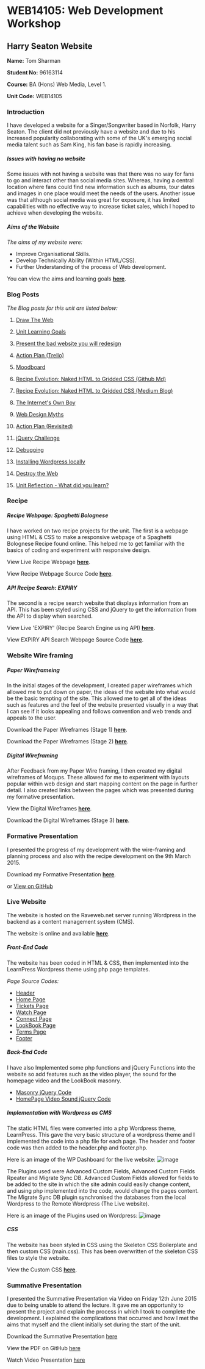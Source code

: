 # WEB14105: Web Development Workshop
## Harry Seaton Website




**Name:** Tom Sharman

**Student No:** 96163114

**Course:** BA (Hons) Web Media, Level 1.

**Unit Code:** WEB14105



### Introduction

I have developed a website for a Singer/Songwriter based in Norfolk, Harry Seaton. The client did not previously have a website and due to his increased popularity collaborating with some of the UK's emerging social media talent such as Sam King, his fan base is rapidly increasing. 

##### Issues with having no website

Some issues with not having a website was that there was no way for fans to go and interact other than social media sites. Whereas, having a central location where fans could find new information such as albums, tour dates and images in one place would meet the needs of the users. Another issue was that although social media was great for exposure, it has limited capabilities with no effective way to increase ticket sales, which I hoped to achieve when developing the website.


##### Aims of the Website

*The aims of my website were:*

- Improve Organisational Skills.
- Develop Technically Ability (Within HTML/CSS).
- Further Understanding of the process of Web development.

You can view the aims and learning goals **[here](https://github.com/TomSharmanWeb/WEB14104/blob/master/students/Tom%20Sharman/WEB14104%20Learning%20Goals.md)**.


### Blog Posts


*The Blog posts for this unit are listed below:*


1. [Draw The Web](http://www.fourthfloor.me/blogs/tsharman/2015/01/10/my-world-wide-web/)


2. [Unit Learning Goals](https://github.com/TomSharmanWeb/WEB14104/blob/master/students/Tom%20Sharman/WEB14104%20Learning%20Goals.md)

3. [Present the bad website you will redesign](https://github.com/TomSharmanWeb/WEB14104/blob/master/students/Tom%20Sharman/3%20Website%20Review/Bad%20Website%20-%20Overview%20of%203.md)

4. [Action Plan (Trello)](https://medium.com/@TOMSHARMAN/organising-web-development-1a7bd7c5822)

5. [Moodboard](https://www.pinterest.com/tomsharman/harry-seaton-website-inspiration/)

6. [Recipe Evolution: Naked HTML to Gridded CSS (Github Md) ](https://github.com/TomSharmanWeb/WEB14104/blob/master/students/Tom%20Sharman/Recipe%20HTML%26CSS%20Development/recipe_html_%26_css_development.md)

7. [Recipe Evolution: Naked HTML to Gridded CSS (Medium Blog) ](https://medium.com/@TOMSHARMAN/from-naked-html-to-gridded-css-cf7df4eb0620)

8. [The Internet's Own Boy](https://medium.com/@TOMSHARMAN/the-ultimate-price-for-internet-freedom-567d5c503756)

9. [Web Design Myths](https://medium.com/@TOMSHARMAN/design-has-to-be-original-3803d773798c)

10. [Action Plan (Revisited)](https://medium.com/@TOMSHARMAN/wireframe-feedback-plan-of-action-4666f2ab21ce)

11. [jQuery Challenge](https://medium.com/@TOMSHARMAN/jquery-fundimentals-1cb04e73c997)

12. [Debugging](https://medium.com/@TOMSHARMAN/jquery-251ee55becca)

13. [Installing Wordpress locally](https://medium.com/@TOMSHARMAN/how-to-install-wordpress-locally-10de0a5a1a4f)

14. [Destroy the Web](https://medium.com/@TOMSHARMAN/exclude-china-and-india-9f30b33f4e33)

15. [Unit Reflection - What did you learn?](https://medium.com/@TOMSHARMAN/web-development-fc60c2009a06)




### Recipe

##### Recipe Webpage: Spaghetti Bolognese


I have worked on two recipe projects for the unit. The first is a webpage using HTML & CSS to make a responsive webpage of a Spaghetti Bolognese Recipe found online. This helped me to get familiar with the basics of coding and experiment with responsive design.

View Live Recipe Webpage **[here](http://recipe.tomsharman.com/)**.

View Recipe Webpage Source Code **[here](https://github.com/TomSharmanWeb/HarrySeatonWebsite/tree/master/Recipe/Recipe)**.


##### API Recipe Search: EXPIRY

The second is a recipe search website that displays information from an API. This has been styled using CSS and jQuery to get the information from the API to display when searched.

View  Live 'EXPIRY' (Recipe Search Engine using API) **[here](http://expiry.tomsharmna.com/)**.

View EXPIRY API Search Webpage Source Code **[here](https://github.com/TomSharmanWeb/HarrySeatonWebsite/tree/master/Recipe/EXPIRY)**.



### Website Wire framing


##### Paper Wireframeing

In the initial stages of the development, I created paper wireframes which allowed me to put down on paper, the ideas of the website into what would be the basic tempting of the site. This allowed me to get all of the ideas such as features and the feel of the website presented visually in a way that I can see if it looks appealing and follows convention and web trends and appeals to the user.

Download the Paper Wireframes (Stage 1) **[here](https://drive.google.com/a/tomsharman.com/file/d/0B-byAkkN9IvyWlhySEVRYmVGcjg/view?usp=sharing)**.

Download the Paper Wireframes (Stage 2) **[here](https://drive.google.com/a/tomsharman.com/file/d/0B-byAkkN9IvydVZ3YmlaclRpbDQ/view?usp=sharing)**.


##### Digital Wireframing


After Feedback from my Paper Wire framing, I then created my digital wireframes of Moqups. These allowed for me to experiment with layouts popular within web design and start mapping content on the page in further detail. I also created links between the pages which was presented during my formative presentation.

View the Digital Wireframes **[here](https://moqups.com/Tomsharmanweb/CoUMNcWV/)**.

Download the Digital Wireframes (Stage 3) **[here](https://drive.google.com/a/tomsharman.com/file/d/0B-byAkkN9IvyXzQ1bGFLblhJZFk/view?usp=sharing)**.



### Formative Presentation

I presented the progress of my development with the wire-framing and planning process and also with the recipe development on the 9th March 2015. 

Download my Formative Presentation **[here](https://drive.google.com/file/d/0B-byAkkN9IvybnFmY1JaRHRDbDg/view?usp=sharing)**.

or [View on GitHub](https://github.com/TomSharmanWeb/HarrySeatonWebsite/blob/master/Formative%20Presentation/Harry%20Seaton%20Website%20Formattive%20Presentation%20-%2009.03.15.pdf)


### Live Website


The website is hosted on the Raveweb.net server running Wordpress in the backend as a content management system (CMS). 

The website is online and available **[here](http://harryseaton.raveweb.net/)**.


##### Front-End Code

The website has been coded in HTML & CSS, then implemented into the LearnPress Wordpress theme using php page templates. 

*Page Source Codes:*


- [Header](https://github.com/TomSharmanWeb/HarrySeatonWebsite/blob/master/Website/header.php)
- [Home Page](https://github.com/TomSharmanWeb/HarrySeatonWebsite/blob/master/Website/page-home.php)
- [Tickets Page](https://github.com/TomSharmanWeb/HarrySeatonWebsite/blob/master/Website/page-tickets.php)
- [Watch Page](https://github.com/TomSharmanWeb/HarrySeatonWebsite/blob/master/Website/page-watch.php)
- [Connect Page](https://github.com/TomSharmanWeb/HarrySeatonWebsite/blob/master/Website/page-connect.php)
- [LookBook Page](https://github.com/TomSharmanWeb/HarrySeatonWebsite/blob/master/Website/page-lookbook.php)
- [Terms Page](https://github.com/TomSharmanWeb/HarrySeatonWebsite/blob/master/Website/page-terms.php)
- [Footer](https://github.com/TomSharmanWeb/HarrySeatonWebsite/blob/master/Website/footer.php)




##### Back-End Code

I have also Implemented some php functions and jQuery Functions into the website so add features such as the video player, the sound for the homepage video and the LookBook masonry.

- [Masonry jQuery Code](https://github.com/TomSharmanWeb/HarrySeatonWebsite/blob/master/Website/js/masonry.js)
- [HomePage Video Sound jQuery Code](https://github.com/TomSharmanWeb/HarrySeatonWebsite/blob/master/Website/js/homevid.js)


##### Implementation with Wordpress as CMS

The static HTML files were converted into a php Wordpress theme, LearnPress. This gave the very basic structure of a wordpress theme and I implemented the code into a php file for each page. The header and footer code was then added to the header.php and footer.php.


Here is an image of the WP Dashboard for the live website:
![image](https://github.com/TomSharmanWeb/HarrySeatonWebsite/blob/master/Miscellaneous/liveWebsiteWPDashboard.png)


The Plugins used were Advanced Custom Fields, Advanced Custom Fields Rpeater and Migrate Sync DB. Advanced Custom Fields allowed for fields to be added to the site in which the site admin could easily change content, and using php implemented into the code, would change the pages content. The Migrate Sync DB plugin synchronised the databases from the local Wordpress to the Remote Wordpress (The Live website).


Here is an image of the Plugins used on Wordpress:
![image](https://github.com/TomSharmanWeb/HarrySeatonWebsite/blob/master/Miscellaneous/liveWebsiteWPPlugins.png)



##### CSS

The website has been styled in CSS using the Skeleton CSS Boilerplate and then custom CSS (main.css). This has been overwritten of the skeleton CSS files to style the website.

View the Custom CSS **[here](https://github.com/TomSharmanWeb/HarrySeatonWebsite/tree/master/Website/css)**.


### Summative Presentation


I presented the Summative Presentation via Video on Friday 12th June 2015 due to being unable to attend the lecture. It gave me an opportunity to present the project and explain the process in which I took to complete the development. I explained the complications that occurred and how I met the aims that myself and the client initially set during the start of the unit.



Download the Summative Presentation [here]()

View the PDF on GitHub [here]()

Watch Video Presentation [here]()







